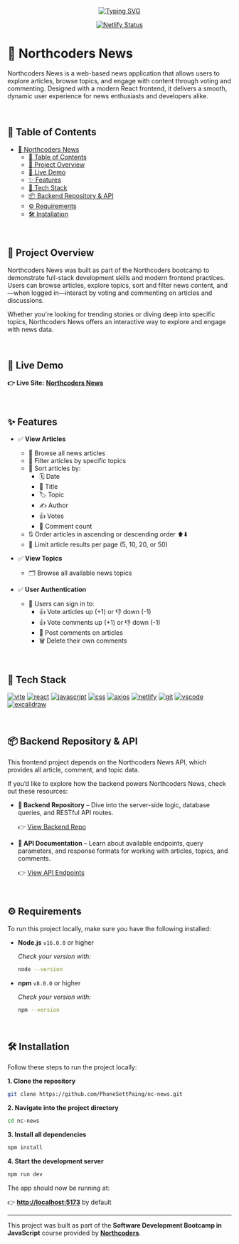 <p align="center"><a href="https://git.io/typing-svg"><img src="https://readme-typing-svg.demolab.com?font=Fira+Code&size=30&pause=1000&color=e60023&center=true&vCenter=true&width=840&height=100&lines=Built+with+React+and+CSS." alt="Typing SVG" /></a></p>

<div align="center">

[![Netlify Status](https://api.netlify.com/api/v1/badges/26da5b08-9c4b-474c-9f3c-8c0e97c3730e/deploy-status)](https://app.netlify.com/projects/psp-northcoders-news/deploys)

</div>

# 📰 Northcoders News

Northcoders News is a web-based news application that allows users to explore articles, browse topics, and engage with content through voting and commenting. Designed with a modern React frontend, it delivers a smooth, dynamic user experience for news enthusiasts and developers alike.

<br />

## 📖 Table of Contents

- [📰 Northcoders News](#-northcoders-news)
  - [📖 Table of Contents](#-table-of-contents)
  - [🎯 Project Overview](#-project-overview)
  - [🔗 Live Demo](#-live-demo)
  - [✨ Features](#-features)
  - [🚀 Tech Stack](#-tech-stack)
  - [📦 Backend Repository \& API](#-backend-repository--api)
  - [⚙️ Requirements](#️-requirements)
  - [🛠️ Installation](#️-installation)

<br />

## 🎯 Project Overview

Northcoders News was built as part of the Northcoders bootcamp to demonstrate full-stack development skills and modern frontend practices. Users can browse articles, explore topics, sort and filter news content, and—when logged in—interact by voting and commenting on articles and discussions.

Whether you're looking for trending stories or diving deep into specific topics, Northcoders News offers an interactive way to explore and engage with news data.

<br />

## 🔗 Live Demo

**👉 Live Site:** [**Northcoders News**](https://psp-northcoders-news.netlify.app/)

<br />

## ✨ Features

- ✅ **View Articles**

  - 📰 Browse all news articles
  - 🎯 Filter articles by specific topics
  - 🔎 Sort articles by:
    - 🗓️ Date
    - 📝 Title
    - 🏷️ Topic
    - ✍️ Author
    - 👍 Votes
    - 💬 Comment count
  - 🔃 Order articles in ascending or descending order ⬆️⬇️
  - 🔢 Limit article results per page (5, 10, 20, or 50)

- ✅ **View Topics**

  - 🗂️ Browse all available news topics

- ✅ **User Authentication**
  - 🔐 Users can sign in to:
    - 👍 Vote articles up (+1) or 👎 down (-1)
    - 👍 Vote comments up (+1) or 👎 down (-1)
    - 📝 Post comments on articles
    - 🗑️ Delete their own comments

<br />

## 🚀 Tech Stack

<p align="left"> <a href="https://github.com/alexandresanlim/Badges4-README.md-Profile" ><img src="https://img.shields.io/badge/Vite-B73BFE?style=for-the-badge&logo=vite&logoColor=FFD62E" alt="vite" /></a> <a href="https://github.com/alexandresanlim/Badges4-README.md-Profile" ><img src="https://img.shields.io/badge/React-20232A?style=for-the-badge&logo=react&logoColor=61DAFB" alt="react" /></a> <a href="https://github.com/alexandresanlim/Badges4-README.md-Profile" ><img src="https://img.shields.io/badge/JavaScript-323330?style=for-the-badge&logo=javascript&logoColor=F7DF1E" alt="javascript" /></a> <a href="https://github.com/alexandresanlim/Badges4-README.md-Profile" ><img src="https://img.shields.io/badge/CSS3-1572B6?style=for-the-badge&logo=css3&logoColor=white" alt="css" /></a> <a href="https://github.com/alexandresanlim/Badges4-README.md-Profile"><img src="https://img.shields.io/badge/axios-671ddf?&style=for-the-badge&logo=axios&logoColor=white" alt="axios" /></a> <a href="https://github.com/alexandresanlim/Badges4-README.md-Profile" ><img src="https://img.shields.io/badge/Netlify-00C7B7?style=for-the-badge&logo=netlify&logoColor=white" alt="netlify" /></a> <a href="https://github.com/alexandresanlim/Badges4-README.md-Profile" ><img src="https://img.shields.io/badge/GIT-E44C30?style=for-the-badge&logo=git&logoColor=white" alt="git" /></a> <a href="https://github.com/alexandresanlim/Badges4-README.md-Profile" ><img src="https://img.shields.io/badge/VSCode-0078D4?style=for-the-badge&logo=visual%20studio%20code&logoColor=white" alt="vscode" /></a> <a href="https://badges.pages.dev/" ><img src="https://img.shields.io/badge/Excalidraw-6965DB?logo=excalidraw&logoColor=fff&style=for-the-badge" alt="excalidraw" /></a> </p>

<br />

## 📦 Backend Repository & API

This frontend project depends on the Northcoders News API, which provides all article, comment, and topic data.

If you’d like to explore how the backend powers Northcoders News, check out these resources:

- **🔧 Backend Repository** – Dive into the server-side logic, database queries, and RESTful API routes.

  👉 [View Backend Repo](https://github.com/PhoneSettPaing/be_nc_news)

- **📡 API Documentation** – Learn about available endpoints, query parameters, and response formats for working with articles, topics, and comments.

  👉 [View API Endpoints](https://nc-news-qonp.onrender.com/api)

<br />

## ⚙️ Requirements

To run this project locally, make sure you have the following installed:

- **Node.js** `v16.0.0` or higher

  _Check your version with:_

  ```bash
  node --version
  ```

- **npm** `v8.0.0` or higher

  _Check your version with:_

  ```bash
  npm --version
  ```

<br />

## 🛠️ Installation

Follow these steps to run the project locally:

**1. Clone the repository**

```bash
git clone https://github.com/PhoneSettPaing/nc-news.git
```

**2. Navigate into the project directory**

```bash
cd nc-news
```

**3. Install all dependencies**

```bash
npm install
```

**4. Start the development server**

```bash
npm run dev
```

The app should now be running at:

👉 [**http://localhost:5173**](http://localhost:5173) by default

---

This project was built as part of the **Software Development Bootcamp in JavaScript** course provided by [**Northcoders**](https://www.northcoders.com/).
